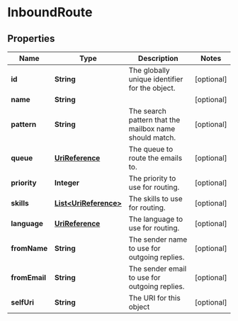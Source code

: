 
# InboundRoute

## Properties
Name | Type | Description | Notes
------------ | ------------- | ------------- | -------------
**id** | **String** | The globally unique identifier for the object. |  [optional]
**name** | **String** |  |  [optional]
**pattern** | **String** | The search pattern that the mailbox name should match. |  [optional]
**queue** | [**UriReference**](UriReference.md) | The queue to route the emails to. |  [optional]
**priority** | **Integer** | The priority to use for routing. |  [optional]
**skills** | [**List&lt;UriReference&gt;**](UriReference.md) | The skills to use for routing. |  [optional]
**language** | [**UriReference**](UriReference.md) | The language to use for routing. |  [optional]
**fromName** | **String** | The sender name to use for outgoing replies. |  [optional]
**fromEmail** | **String** | The sender email to use for outgoing replies. |  [optional]
**selfUri** | **String** | The URI for this object |  [optional]



